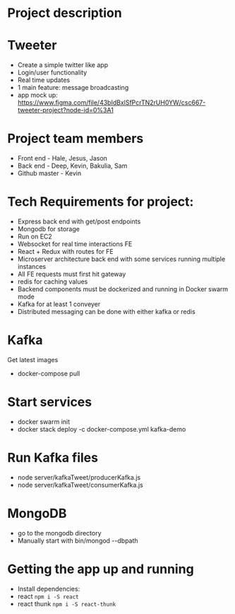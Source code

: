 # Project description
# Tweeter
- Create a simple twitter like app 
- Login/user functionality
- Real time updates
- 1 main feature: message broadcasting
- app mock up: https://www.figma.com/file/43bIdBxlSfPcrTN2rUH0YW/csc667-tweeter-project?node-id=0%3A1


# Project team members
- Front end - Hale, Jesus, Jason
- Back end - Deep, Kevin, Bakulia, Sam
- Github master - Kevin

# Tech Requirements for project:
- Express back end with get/post endpoints
- Mongodb for storage
- Run on EC2
- Websocket for real time interactions FE
- React + Redux with routes for FE
- Microserver architecture back end with some services running multiple instances
- All FE requests must first hit gateway
- redis for caching values
- Backend components must be dockerized and running in Docker swarm mode
- Kafka for at least 1 conveyer
- Distributed messaging can be done with either kafka or redis


# Kafka 
Get latest images
- docker-compose pull 

# Start services
- docker swarm init
- docker stack deploy -c docker-compose.yml kafka-demo

# Run Kafka files
- node server/kafkaTweet/producerKafka.js
- node server/kafkaTweet/consumerKafka.js

# MongoDB
- go to the mongodb directory
- Manually start with bin/mongod --dbpath <path to db>





# Getting the app up and running
- Install dependencies: 
 - react `npm i -S react`
 - react thunk `npm i -S react-thunk`